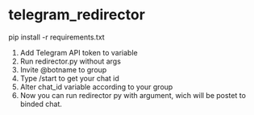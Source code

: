# telegram_redirector
pip install -r requirements.txt

1. Add Telegram API token to variable
2. Run redirector.py without args
3. Invite @botname to group
4. Type /start to get your chat id
5. Alter chat_id variable according to your group
6. Now you can run redirector py with argument, wich will be postet to binded chat.
